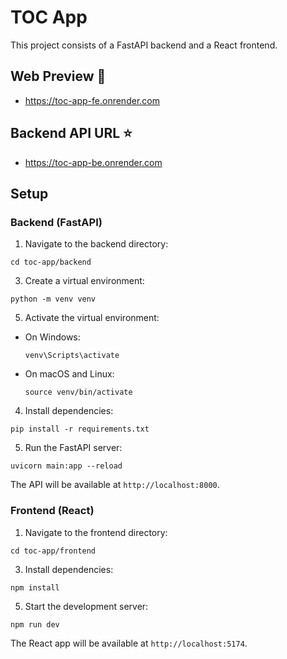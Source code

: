 # TOC App

This project consists of a FastAPI backend and a React frontend.

## Web Preview  🎉
- https://toc-app-fe.onrender.com

## Backend API URL ⭐
- https://toc-app-be.onrender.com
## Setup

### Backend (FastAPI)

1. Navigate to the backend directory: 
```
cd toc-app/backend
```

3. Create a virtual environment: 
```
python -m venv venv
```

5. Activate the virtual environment:
- On Windows:
  ```
  venv\Scripts\activate
  ```
- On macOS and Linux:
  ```
  source venv/bin/activate
  ```

4. Install dependencies: 
```
pip install -r requirements.txt
```

5. Run the FastAPI server: 
```
uvicorn main:app --reload
```

The API will be available at `http://localhost:8000`.

### Frontend (React)

1. Navigate to the frontend directory: 
```
cd toc-app/frontend
```

3. Install dependencies: 
```
npm install
```

5. Start the development server:
```
npm run dev
```

The React app will be available at `http://localhost:5174`.
